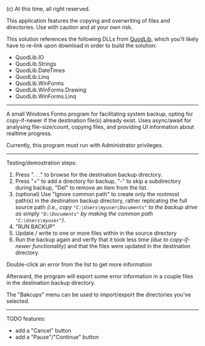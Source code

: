 (c) At this time, all right reserved.

This application features the copying and overwriting of files and directories. Use with caution and at your own risk.

This solution references the following DLLs from [QuodLib](https://github.com/Ketoyu/QuodLib), which you'll likely have to re-link upon download in order to build the solution:
- QuodLib.IO
- QuodLib.Strings
- QuodLib.DateTimes
- QuodLib.Linq
- QuodLib.WinForms
- QuodLib.WinForms.Drawing
- QuodLib.WinForms.Linq

--------

A small Windows Forms program for facilitating system backup, opting for copy-if-newer if the destination file(s) already exist. Uses async/await for analysing file-size/count, copying files, and providing UI information about realtime progress.

Currently, this program must run with Administrator privileges.

--------

Testing/demostration steps:

1) Press ". . ." to browse for the destination backup directory.
2) Press "+" to add a directory for backup, "-" to skip a subdirectory during backup, "Del" to remove an item from the list.
3) (optional) Use "Ignore common path" to create only the rootmost path(s) in the destination backup directory, rather replicating the full source path *(i.e., copy `"C:\Users\myuser\Documents"` to the backup drive as simply `"D:\Documents"` by making the common path `"C:\Users\myuser"`)*.
4) "RUN BACKUP"
5) Update / write to one or more files within in the source directory
6) Run the backup again and verify that it took less time *(due to copy-if-newer functionality)* and that the files were updated in the destination directory.

Double-click an error from the list to get more information

Afterward, the program will export some error information in a couple files in the destination backup directory.

The "Bakcups" menu can be used to import/export the directories you've selected.

----

TODO features:
- add a "Cancel" button
- add a "Pause"/"Continue" button
